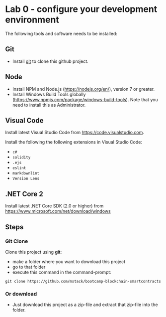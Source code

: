 # Lab 0 - configure your development environment

The following tools and software needs to be installed:

## Git

- Install [git](https://git-scm.com/) to clone this github project.

## Node

- Install NPM and Node.js (<https://nodejs.org/en/>), version 7 or greater.
- Install Windows Build Tools globally (<https://www.npmjs.com/package/windows-build-tools>). Note that you need to install this as Administrator.

## Visual Code

Install latest Visual Studio Code from <https://code.visualstudio.com>.

Install the following the following extensions in Visual Studio Code:

- `c#`
- `solidity`
- `.ejs`
- `eslint`
- `markdownlint`
- `Version Lens`

## .NET Core 2

Install latest .NET Core SDK (2.0 or higher) from <https://www.microsoft.com/net/download/windows>

## Steps

### Git Clone

Clone this project using **git**:

- make a folder where you want to download this project
- go to that folder
- execute this command in the command-prompt:

``` x
git clone https://github.com/mstack/bootcamp-blockchain-smartcontracts
```

### Or download

- Just download this project as a zip-file and extract that zip-file into the folder.
